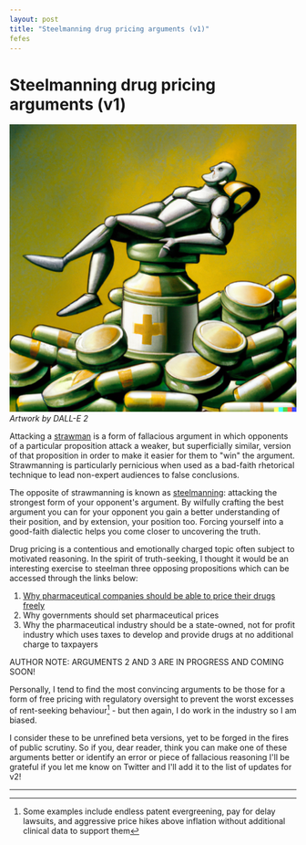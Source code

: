 ```yaml
---
layout: post
title: "Steelmanning drug pricing arguments (v1)"
fefes
---
```


# Steelmanning drug pricing arguments (v1)

![](/assets/Steelman.png)
*Artwork by DALL-E 2*

Attacking a [strawman](https://en.wikipedia.org/wiki/Straw_man) is a form of fallacious argument in which opponents of a particular proposition attack a weaker, but superficially similar, version of that proposition in order to make it easier for them to "win" the argument. Strawmanning is particularly pernicious when used as a bad-faith rhetorical technique to lead non-expert audiences to false conclusions.

The opposite of strawmanning is known as [steelmanning](https://themindcollection.com/steelmanning-how-to-discover-the-truth-by-helping-your-opponent/?utm_source=pocket_mylist): attacking the strongest form of your opponent's argument. By wilfully crafting the best argument you can for your opponent you gain a better understanding of their position, and by extension, your position too. Forcing yourself into a good-faith dialectic helps you come closer to uncovering the truth.

Drug pricing is a contentious and emotionally charged topic often subject to motivated reasoning. In the spirit of truth-seeking, I thought it would be an interesting exercise to steelman three opposing propositions which can be accessed through the links below:
1. [Why pharmaceutical companies should be able to price their drugs freely](/assets/Why-pharmaceutical-companies-should-be-able-to-price-their-drugs-freely.md)
2. Why governments should set pharmaceutical prices
3. Why the pharmaceutical industry should be a state-owned, not for profit industry which uses taxes to develop and provide drugs at no additional charge to taxpayers

AUTHOR NOTE: ARGUMENTS 2 AND 3 ARE IN PROGRESS AND COMING SOON!

Personally, I tend to find the most convincing arguments to be those for a form of free pricing with regulatory oversight to prevent the worst excesses of rent-seeking behaviour[^1] - but then again, I do work in the industry so I am biased. 

I consider these to be unrefined beta versions, yet to be forged in the fires of public scrutiny. So if you, dear reader, think you can make one of these arguments better or identify an error or piece of fallacious reasoning I'll be grateful if you let me know on Twitter and I'll add it to the list of updates for v2!
___

[^1]: Some examples include endless patent evergreening, pay for delay lawsuits, and aggressive price hikes above inflation without additional clinical data to support them